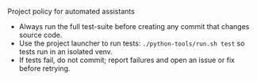 Project policy for automated assistants

- Always run the full test-suite before creating any commit that changes source code.
- Use the project launcher to run tests: `./python-tools/run.sh test` so tests run in an isolated venv.
- If tests fail, do not commit; report failures and open an issue or fix before retrying.
